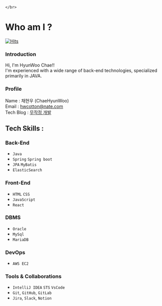  
    </br>
# Who am I ?
[![Hits](https://hits.seeyoufarm.com/api/count/incr/badge.svg?url=https%3A%2F%2Fgithub.com%2Fchaehyuenwoo&count_bg=%230EB8E3&title_bg=%230234D7&icon=&icon_color=%23E7E7E7&title=hits&edge_flat=false)](https://hits.seeyoufarm.com)
### Introduction
Hi, I'm HyunWoo Chae!!<br/>
I'm experienced with a wide range of back-end technologies, specialized primarily in JAVA.

### Profile
Name : 채현우 (ChaeHyunWoo) <br/>
Email : hwcotton@nate.com <br/>
Tech Blog : [무작정 개발](https://backendcode.tistory.com/) <br/>

## Tech Skills :
### Back-End
- `Java`
- `Spring` `Spring boot`
- `JPA` `MyBatis`
- `ElasticSearch`

### Front-End
- `HTML` `CSS`
- `JavaScript`
- `React`

### DBMS
- `Oracle`
- `MySql`
- `MariaDB`

### DevOps
- `AWS EC2`

### Tools & Collaborations
- `IntelliJ IDEA` `STS` `VsCode`
- `Git`, `GitHub`, `GitLab`
- `Jira`, `Slack`, `Notion`

<br/>
